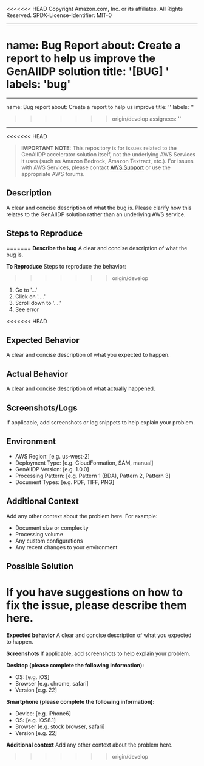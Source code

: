 <<<<<<< HEAD
Copyright Amazon.com, Inc. or its affiliates. All Rights Reserved.
SPDX-License-Identifier: MIT-0

---
name: Bug Report
about: Create a report to help us improve the GenAIIDP solution
title: '[BUG] '
labels: 'bug'
=======
---
name: Bug report
about: Create a report to help us improve
title: ''
labels: ''
>>>>>>> origin/develop
assignees: ''

---

<<<<<<< HEAD
> **IMPORTANT NOTE:** This repository is for issues related to the GenAIIDP accelerator solution itself, not the underlying AWS Services it uses (such as Amazon Bedrock, Amazon Textract, etc.). For issues with AWS Services, please contact [AWS Support](https://aws.amazon.com/support/) or use the appropriate AWS forums.

## Description
A clear and concise description of what the bug is. Please clarify how this relates to the GenAIIDP solution rather than an underlying AWS service.

## Steps to Reproduce
=======
**Describe the bug**
A clear and concise description of what the bug is.

**To Reproduce**
Steps to reproduce the behavior:
>>>>>>> origin/develop
1. Go to '...'
2. Click on '....'
3. Scroll down to '....'
4. See error

<<<<<<< HEAD
## Expected Behavior
A clear and concise description of what you expected to happen.

## Actual Behavior
A clear and concise description of what actually happened.

## Screenshots/Logs
If applicable, add screenshots or log snippets to help explain your problem.

## Environment
 - AWS Region: [e.g. us-west-2]
 - Deployment Type: [e.g. CloudFormation, SAM, manual]
 - GenAIIDP Version: [e.g. 1.0.0]
 - Processing Pattern: [e.g. Pattern 1 (BDA), Pattern 2, Pattern 3]
 - Document Types: [e.g. PDF, TIFF, PNG]

## Additional Context
Add any other context about the problem here. For example:
- Document size or complexity
- Processing volume
- Any custom configurations
- Any recent changes to your environment

## Possible Solution
If you have suggestions on how to fix the issue, please describe them here.
=======
**Expected behavior**
A clear and concise description of what you expected to happen.

**Screenshots**
If applicable, add screenshots to help explain your problem.

**Desktop (please complete the following information):**
 - OS: [e.g. iOS]
 - Browser [e.g. chrome, safari]
 - Version [e.g. 22]

**Smartphone (please complete the following information):**
 - Device: [e.g. iPhone6]
 - OS: [e.g. iOS8.1]
 - Browser [e.g. stock browser, safari]
 - Version [e.g. 22]

**Additional context**
Add any other context about the problem here.
>>>>>>> origin/develop
